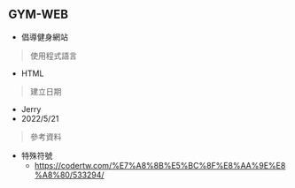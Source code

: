 ## GYM-WEB
- 倡導健身網站

>使用程式語言
- HTML

>建立日期
- Jerry
- 2022/5/21

>參考資料
 - 特殊符號  
    - https://codertw.com/%E7%A8%8B%E5%BC%8F%E8%AA%9E%E8%A8%80/533294/